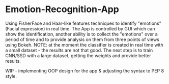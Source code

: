 # Emotion-Recognition-App
Using FisherFace and Haar-like features techniques to identify "emotions" (Facial expression) in real time.
The App is controlled by GUI which can show the identification, another ability is to collect the "emotions" over a period of time
and to provide analysis on them from three points of views using Bokeh.
NOTE: at the moment the classifier is created in real time with a small dataset - the results are not that good.
The next step is to train CNN/SSD with a large dataset, getting the weights and provide better results. 

WIP - implementing OOP design for the app & adjusting the syntax to PEP 8 style. 
